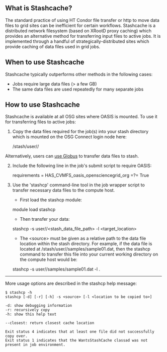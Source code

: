 [title]: - "Introduction to Stashcache"

What is Stashcache?
-------------------

The standard practice of using HT Condor file transfer or http to move data files to grid sites can be inefficient for certain workflows.  Stashcache is a distributed network filesystem (based on XRootD proxy caching) which provides an alternative method for transferring input files to active jobs.  It is implemented through a handful of strategically-distributed sites which provide caching of data files used in grid jobs.


When to use Stashcache
-----------------------

Stashcache typically outperforms other methods in the following cases:
* Jobs require large data files (> a few GB)
* The same data files are used repeatedly for many separate jobs

How to use Stashcache
---------------------

Stashcache is available at all OSG sites where OASIS is mounted. To use it for transferring files to active jobs:

1.  Copy the data files required for the job(s) into your stash directory which is mounted on the OSG Connect login node here:

	/stash/user/<userid>/

Alternatively, users can [use Globus](<https://support.opensciencegrid.org/solution/articles/5000632397-data-transfer-with-globus>) to transfer data files to stash.

2.  Include the following line in the job's submit script to require OASIS:

	requirements = HAS_CVMFS_oasis_opensciencegrid_org =?= True

3.  Use the 'stashcp' command-line tool in the job wrapper script to transfer necessary data files to the compute host.  

	* First load the stashcp module:

	module load stashcp 

	* Then transfer your data:
	
	stashcp -s <source> user/<userid>/<stash_data_file_path> -l <target_location>

	* The \<source\> must be given as a relative path to the data file location within the stash directory.  For example, if the data file is located at /stash/user/<userid>/samples/sample01.dat, then the stashcp command to transfer this file into your current working directory on the compute host would be:

	stashcp -s user/<userid>/samples/sample01.dat -l .
___

More usage options are described in the stashcp help message:

	$ stashcp -h
	stashcp [-d] [-r] [-h] -s <source> [-l <location to be copied to>]

	-d: show debugging information
	-r: recursively copy
	-h: show this help text

	--closest: return closest cache location

	Exit status 4 indicates that at least one file did not successfully copy over.
	Exit status 1 indicates that the WantsStashCache classad was not present in job environment.


